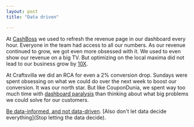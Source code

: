 ```yaml
---
layout: post
title: "Data driven"

---
```


At [CashBoss](https://www.linkedin.com/pulse/how-we-scaled-cashboss-500k-downloads-5-months-manas-j-saloi/) we used to refresh the revenue page in our dashboard every hour. Everyone in the team had access to all our numbers. As our revenue continued to grow, we got even more obsessed with it. We used to even show our revenue on a big TV. But optimizing on the local maxima did not lead to our business grow by [10X](https://manassaloi.com/2020/01/04/add-a-zero.html).


At Craftsvilla we did an RCA for even a 2% conversion drop. Sundays were spent obsessing on what we could do over the next week to boost our conversion. It was our north star. But like CouponDunia, we spent way too much time with [dashboard paralysis](https://mobile.twitter.com/jmj/status/1228035392256892937) than thinking about what big problems we could solve for our customers.

[Be data-informed, and not data-driven](https://andrewchen.co/know-the-difference-between-data-informed-and-versus-data-driven/). [Also don't let data decide everything](Stop letting the data decide).
